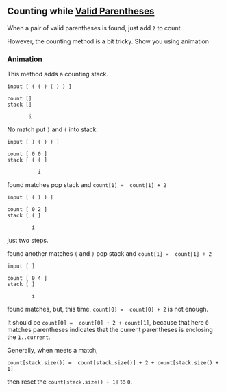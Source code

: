## Counting while [Valid Parentheses](../valid-parentheses)

When a pair of valid parentheses is found, just add `2` to count.

However, the counting method is a bit tricky. Show you using animation

### Animation

This method adds a counting stack.

```
input [ ( ( ) ( ) ) ]

count []
stack []
 
       i

```

No match put `)` and `(` into stack

```
input [ ) ( ) ) ]

count [ 0 0 ]
stack [ ( ( ]
 
          i

```



found matches pop stack and `count[1] =  count[1] + 2`

```
input [ ( ) ) ]

count [ 0 2 ]
stack [ ( ]
 
        i

```

just two steps.

found another matches `(` and `)` pop stack and `count[1] =  count[1] + 2`

```
input [ ]

count [ 0 4 ]
stack [ ]
 
        i

```


found matches, but, this time, `count[0] =  count[0] + 2` is not enough.

It should be `count[0] =  count[0] + 2 + count[1]`, because that here `0` matches parentheses indicates that the current parentheses is enclosing the `1..current`.


Generally, when meets a match,

```
count[stack.size()] =  count[stack.size()] + 2 + count[stack.size() + 1]
```

then reset the `count[stack.size() + 1]` to `0`.

